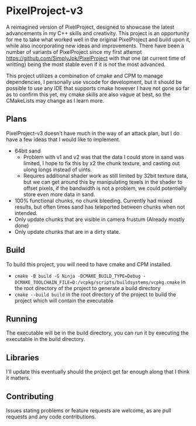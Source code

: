 # PixelProject-v3

A reimagined version of PixelProject, designed to showcase the latest advancements in my C++ skills and creativity. This project is an opportunity for me to take what worked well in the original PixelProject and build upon it, while also incorporating new ideas and improvements. There have been a number of variants of PixelProject since my first attempt https://github.com/SimplyJpk/PixelProject with that one (at current time of writting) being the most stable even if it is not the most advanced.

This project utilizes a combination of cmake and CPM to manage dependencies, I personally use vscode for development, but it should be possible to use any IDE that supports cmake however I have not gone so far as to confirm this yet, my cmake skills are also vague at best, so the CMakeLists may change as I learn more.

## Plans

PixelProject-v3 doesn't have much in the way of an attack plan, but I do have a few ideas that I would like to implement.

- 64bit sand
    - Problem with v1 and v2 was that the data I could store in sand was limited, I hope to fix this by x2 the chunk texture, and casting out ulong longs instead of uints.
    - Requires additional shader work as still limited by 32bit texture data, but we can get around this by manipulating texels in the shader to offset pixels, if the bandwidth is not a problem, we could potentially store even more data in sand.
- 100% functional chunks, no chunk bleeding. Currently had mixed results, but often times sand has teleported between chunks when not intended.
- Only update chunks that are visible in camera frustum (Already mostly done)
- Only update chunks that are in a dirty state.

## Build

To build this project, you will need to have cmake and CPM installed.
- `cmake -B build -G Ninja -DCMAKE_BUILD_TYPE=Debug -DCMAKE_TOOLCHAIN_FILE=D:/vcpkg/scripts/buildsystems/vcpkg.cmake` in the root directory of the project to generate a build directory
- `cmake --build build` in the root directory of the project to build the project which will contain the executable

## Running

The executable will be in the build directory, you can run it by executing the executable in the build directory.

 ## Libraries
 
 I'll update this eventually should the project get far enough along that I think it matters.
 
 ## Contributing
Issues stating problems or feature requests are welcome, as are pull requests and any code contributions.
